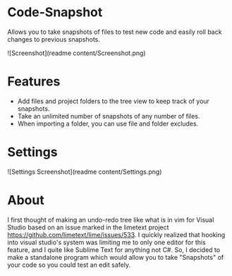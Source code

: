# Code-Snapshot
Allows you to take snapshots of files to test new code and easily roll back changes to previous snapshots.

![Screenshot](readme content/Screenshot.png)

# Features
* Add files and project folders to the tree view to keep track of your snapshots.
* Take an unlimited number of snapshots of any number of files.
* When importing a folder, you can use file and folder excludes.

# Settings
![Settings Screenshot](readme content/Settings.png)

# About
I first thought of making an undo-redo tree like what is in vim for Visual Studio based on an issue marked in the limetext project https://github.com/limetext/lime/issues/533. I quickly realized that hooking into visual studio's system was limiting me to only one editor for this feature, and I quite like Sublime Text for anything not C#. So, I decided to make a standalone program which would allow you to take "Snapshots" of your code so you could test an edit safely.
